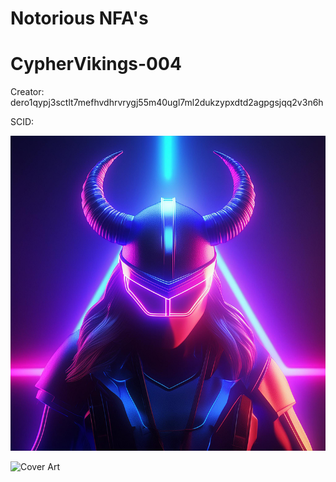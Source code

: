 # Notorious NFA's

# CypherVikings-004

Creator: dero1qypj3sctlt7mefhvdhrvrygj55m40ugl7ml2dukzypxdtd2agpgsjqq2v3n6h

SCID: 

![Cover Art](https://github.com/Notoriousjoshyb/CypherVikings-004/blob/main/CypherViking-004-IC.png?raw=true)


![Cover Art](https://github.com/Notoriousjoshyb/CypherVikings-NFA/blob/main/CypherViking-CA.png?raw=true)
